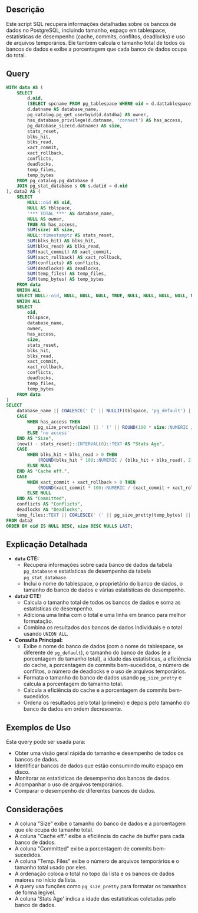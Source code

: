 ## Descrição

Este script SQL recupera informações detalhadas sobre os bancos de dados no PostgreSQL, incluindo tamanho, espaço em tablespace, estatísticas de desempenho (cache, commits, conflitos, deadlocks) e uso de arquivos temporários. Ele também calcula o tamanho total de todos os bancos de dados e exibe a porcentagem que cada banco de dados ocupa do total.

## Query

```sql
WITH data AS (
    SELECT
        d.oid,
        (SELECT spcname FROM pg_tablespace WHERE oid = d.dattablespace) AS tblspace,
        d.datname AS database_name,
        pg_catalog.pg_get_userbyid(d.datdba) AS owner,
        has_database_privilege(d.datname, 'connect') AS has_access,
        pg_database_size(d.datname) AS size,
        stats_reset,
        blks_hit,
        blks_read,
        xact_commit,
        xact_rollback,
        conflicts,
        deadlocks,
        temp_files,
        temp_bytes
    FROM pg_catalog.pg_database d
    JOIN pg_stat_database s ON s.datid = d.oid
), data2 AS (
    SELECT
        NULL::oid AS oid,
        NULL AS tblspace,
        '*** TOTAL ***' AS database_name,
        NULL AS owner,
        TRUE AS has_access,
        SUM(size) AS size,
        NULL::timestamptz AS stats_reset,
        SUM(blks_hit) AS blks_hit,
        SUM(blks_read) AS blks_read,
        SUM(xact_commit) AS xact_commit,
        SUM(xact_rollback) AS xact_rollback,
        SUM(conflicts) AS conflicts,
        SUM(deadlocks) AS deadlocks,
        SUM(temp_files) AS temp_files,
        SUM(temp_bytes) AS temp_bytes
    FROM data
    UNION ALL
    SELECT NULL::oid, NULL, NULL, NULL, TRUE, NULL, NULL, NULL, NULL, NULL, NULL, NULL, NULL, NULL, NULL
    UNION ALL
    SELECT
        oid,
        tblspace,
        database_name,
        owner,
        has_access,
        size,
        stats_reset,
        blks_hit,
        blks_read,
        xact_commit,
        xact_rollback,
        conflicts,
        deadlocks,
        temp_files,
        temp_bytes
    FROM data
)
SELECT
    database_name || COALESCE(' [' || NULLIF(tblspace, 'pg_default') || ']', '') AS "Database",
    CASE
        WHEN has_access THEN
            pg_size_pretty(size) || ' (' || ROUND(100 * size::NUMERIC / NULLIF(SUM(size) OVER (PARTITION BY (oid IS NULL)), 0), 2)::TEXT || '%)'
        ELSE 'no access'
    END AS "Size",
    (now() - stats_reset)::INTERVAL(0)::TEXT AS "Stats Age",
    CASE
        WHEN blks_hit + blks_read > 0 THEN
            (ROUND(blks_hit * 100::NUMERIC / (blks_hit + blks_read), 2))::TEXT || '%'
        ELSE NULL
    END AS "Cache eff.",
    CASE
        WHEN xact_commit + xact_rollback > 0 THEN
            (ROUND(xact_commit * 100::NUMERIC / (xact_commit + xact_rollback), 2))::TEXT || '%'
        ELSE NULL
    END AS "Committed",
    conflicts AS "Conflicts",
    deadlocks AS "Deadlocks",
    temp_files::TEXT || COALESCE(' (' || pg_size_pretty(temp_bytes) || ')', '') AS "Temp. Files"
FROM data2
ORDER BY oid IS NULL DESC, size DESC NULLS LAST;
```

## Explicação Detalhada

* **`data` CTE:**
    * Recupera informações sobre cada banco de dados da tabela `pg_database` e estatísticas de desempenho da tabela `pg_stat_database`.
    * Inclui o nome do tablespace, o proprietário do banco de dados, o tamanho do banco de dados e várias estatísticas de desempenho.
* **`data2` CTE:**
    * Calcula o tamanho total de todos os bancos de dados e soma as estatísticas de desempenho.
    * Adiciona uma linha com o total e uma linha em branco para melhor formatação.
    * Combina os resultados dos bancos de dados individuais e o total usando `UNION ALL`.
* **Consulta Principal:**
    * Exibe o nome do banco de dados (com o nome do tablespace, se diferente de `pg_default`), o tamanho do banco de dados (e a porcentagem do tamanho total), a idade das estatísticas, a eficiência do cache, a porcentagem de commits bem-sucedidos, o número de conflitos, o número de deadlocks e o uso de arquivos temporários.
    * Formata o tamanho do banco de dados usando `pg_size_pretty` e calcula a porcentagem do tamanho total.
    * Calcula a eficiência do cache e a porcentagem de commits bem-sucedidos.
    * Ordena os resultados pelo total (primeiro) e depois pelo tamanho do banco de dados em ordem decrescente.

## Exemplos de Uso

Esta query pode ser usada para:

* Obter uma visão geral rápida do tamanho e desempenho de todos os bancos de dados.
* Identificar bancos de dados que estão consumindo muito espaço em disco.
* Monitorar as estatísticas de desempenho dos bancos de dados.
* Acompanhar o uso de arquivos temporários.
* Comparar o desempenho de diferentes bancos de dados.

## Considerações

* A coluna "Size" exibe o tamanho do banco de dados e a porcentagem que ele ocupa do tamanho total.
* A coluna "Cache eff." exibe a eficiência do cache de buffer para cada banco de dados.
* A coluna "Committed" exibe a porcentagem de commits bem-sucedidos.
* A coluna "Temp. Files" exibe o número de arquivos temporários e o tamanho total usado por eles.
* A ordenação coloca o total no topo da lista e os bancos de dados maiores no início da lista.
* A query usa funções como `pg_size_pretty` para formatar os tamanhos de forma legível.
* A coluna 'Stats Age' indica a idade das estatísticas coletadas pelo banco de dados.
